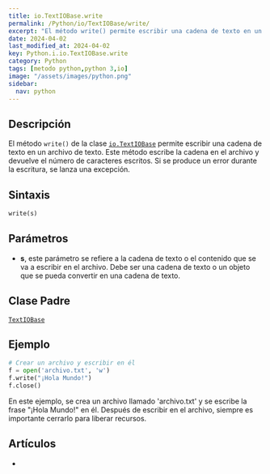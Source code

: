 ```yaml
---
title: io.TextIOBase.write
permalink: /Python/io/TextIOBase/write/
excerpt: "El método write() permite escribir una cadena de texto en un archivo de texto y devuelve el número de caracteres escritos."
date: 2024-04-02
last_modified_at: 2024-04-02
key: Python.i.io.TextIOBase.write
category: Python
tags: [metodo python,python 3,io]
image: "/assets/images/python.png"
sidebar:
  nav: python
---
```


## Descripción


El método `write()` de la clase [`io.TextIOBase`](https://www.w3api.com/Python/io/TextIOBase/) permite escribir una cadena de texto en un archivo de texto. Este método escribe la cadena en el archivo y devuelve el número de caracteres escritos. Si se produce un error durante la escritura, se lanza una excepción.


## **Sintaxis**


```python
write(s)
```


## **Parámetros**

- **s**, este parámetro se refiere a la cadena de texto o el contenido que se va a escribir en el archivo. Debe ser una cadena de texto o un objeto que se pueda convertir en una cadena de texto.

## **Clase Padre**


[`TextIOBase`](https://www.w3api.com/Python/io/TextIOBase/)


## **Ejemplo**


```python
# Crear un archivo y escribir en él
f = open('archivo.txt', 'w')
f.write("¡Hola Mundo!")
f.close()

```


En este ejemplo, se crea un archivo llamado 'archivo.txt' y se escribe la frase "¡Hola Mundo!" en él. Después de escribir en el archivo, siempre es importante cerrarlo para liberar recursos.


## **Artículos**

- 
